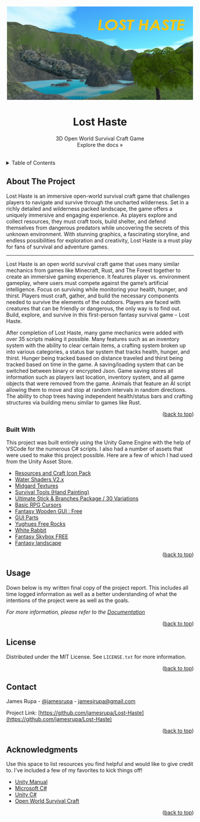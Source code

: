 <!-- PROJECT -->
<br />
<div align="center">
    <img src="LostHasteCoverArt.JPG" alt="Logo" width="500" height="250">

  <h1 align="center">Lost Haste</h3>

  <p align="center">
    3D Open World Survival Craft Game
    <br />
    Explore the docs »
    <br />
    <br />
  </p>
</div>



<!-- TABLE OF CONTENTS -->
<details>
  <summary>Table of Contents</summary>
  <ol>
    <li>
      <a href="#about-the-project">About The Project</a>
      <ul>
        <li><a href="#built-with">Built With</a></li>
      </ul>
    </li>
    <li><a href="#usage">Usage</a></li>
    <li><a href="#license">License</a></li>
    <li><a href="#contact">Contact</a></li>
    <li><a href="#acknowledgments">Acknowledgments</a></li>
  </ol>
</details>



<!-- ABOUT THE PROJECT -->
## About The Project



Lost Haste is an immersive open-world survival craft game that challenges players to navigate and survive through the uncharted wilderness. Set in a richly detailed and wilderness packed landscape, the game offers a uniquely immersive and engaging experience. As players explore and collect resources, they must craft tools, build shelter, and defend themselves from dangerous predators while uncovering the secrets of this unknown environment. With stunning graphics, a fascinating storyline, and endless possibilities for exploration and creativity, Lost Haste is a must play for fans of survival and adventure games.
<hr/>

Lost Haste is an open world survival craft game that uses many similar mechanics from games like Minecraft, Rust, and The Forest together to create an immersive gaming experience. It features player vs. environment gameplay, where users must compete against the game’s artificial intelligence. Focus on surviving while monitoring your health, hunger, and thirst. Players must craft, gather, and build the necessary components needed to survive the elements of the outdoors. Players are faced with creatures that can be friendly or dangerous, the only way is to find out. Build, explore, and survive in this first-person fantasy survival game – Lost Haste.

After completion of Lost Haste, many game mechanics were added with over 35 scripts making it possible. Many features such as an inventory system with the ability to clear certain items, a crafting system broken up into various categories, a status bar system that tracks health, hunger, and thirst. Hunger being tracked based on distance traveled and thirst being tracked based on time in the game. A saving/loading system that can be switched between binary or encrypted Json. Game saving stores all information such as players last location, inventory system, and all game objects that were removed from the game. Animals that feature an AI script allowing them to move and stop at random intervals in random directions. The ability to chop trees having independent health/status bars and crafting structures via building menu similar to games like Rust.

<p align="right">(<a href="#readme-top">back to top</a>)</p>



### Built With

This project was built entirely using the Unity Game Engine with the help of VSCode for the numerous C# scripts. I also had a number of assets that were used to make this project possible. Here are a few of which I had used from the Unity Asset Store.

* [Resources and Craft Icon Pack](https://assetstore.unity.com/packages/2d/gui/icons/resources-and-craft-icon-pack-40750)
* [Water Shaders V2.x](https://assetstore.unity.com/packages/vfx/shaders/water-shaders-v2-x-149916)
* [Midgard Textures](https://assetstore.unity.com/packages/2d/textures-materials/nature/midgard-textures-218478)
* [Survival Tools (Hand Painting)](https://assetstore.unity.com/packages/3d/props/weapons/survival-tools-hand-painting-88536)
* [Ultimate Stick & Branches Package / 30 Variations](https://assetstore.unity.com/packages/3d/props/ultimate-stick-branches-package-30-variations-241121)
* [Basic RPG Cursors](https://assetstore.unity.com/packages/2d/textures-materials/basic-rpg-cursors-139404)
* [Fantasy Wooden GUI : Free](https://assetstore.unity.com/packages/2d/gui/fantasy-wooden-gui-free-103811)
* [GUI Parts](https://assetstore.unity.com/packages/2d/gui/icons/gui-parts-159068)
* [Yughues Free Rocks](https://assetstore.unity.com/packages/3d/environments/yughues-free-rocks-13568)
* [White Rabbit](https://assetstore.unity.com/packages/3d/characters/animals/white-rabbit-138709)
* [Fantasy Skybox FREE](https://assetstore.unity.com/packages/2d/textures-materials/sky/fantasy-skybox-free-18353)
* [Fantasy landscape](https://assetstore.unity.com/packages/3d/environments/fantasy-landscape-103573)

<p align="right">(<a href="#readme-top">back to top</a>)</p>

<!-- USAGE EXAMPLES -->
## Usage

Down below is my written final copy of the project report. This includes all time logged information as well as a better understanding of what the intentions of the project were as well as the goals.

_For more information, please refer to the [Documentation](https://drive.google.com/file/d/1Io12PpQHvacVqHc9IZMb1hTe6Tq8FE0b/view?usp=sharing)_

<p align="right">(<a href="#readme-top">back to top</a>)</p>

<!-- LICENSE -->
## License

Distributed under the MIT License. See `LICENSE.txt` for more information.

<p align="right">(<a href="#readme-top">back to top</a>)</p>

<!-- CONTACT -->
## Contact

James Rupa - [@jamesrupa](https://www.linkedin.com/in/jamesrupa/) - jamesjrupa@gmail.com

Project Link: [https://github.com/jamesrupa/Lost-Haste](https://github.com/jamesrupa/Lost-Haste)

<p align="right">(<a href="#readme-top">back to top</a>)</p>



<!-- ACKNOWLEDGMENTS -->
## Acknowledgments

Use this space to list resources you find helpful and would like to give credit to. I've included a few of my favorites to kick things off!

* [Unity Manual](https://docs.unity3d.com/Manual/UnityManual.html)
* [Microsoft C#](https://learn.microsoft.com/en-us/dotnet/csharp/)
* [Unity C#](https://unity.com/how-to/learning-c-sharp-unity-beginners)
* [Open World Survival Craft](https://www.youtube.com/playlist?list=PLtLToKUhgzwnk4U2eQYridNnObc2gqWo-)

<p align="right">(<a href="#readme-top">back to top</a>)</p>
